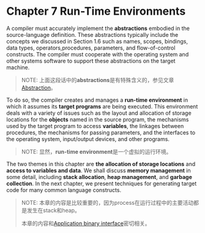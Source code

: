 # Chapter 7 Run-Time Environments

A compiler must accurately implement the **abstractions** embodied in the source-language definition. These abstractions typically include the concepts we discussed in Section 1.6 such as names, scopes, bindings, data types, operators,procedures, parameters, and flow-of-control constructs. The compiler must cooperate with the operating system and other systems software to support these abstractions on the target machine.

> NOTE: 上面这段话中的**abstractions**是有特殊含义的，参见文章[Abstraction](https://dengking.github.io/Post/Abstraction/Abstraction/)。

To do so, the compiler creates and manages a **run-time environment** in which it assumes its **target programs** are being executed. This environment deals with a variety of issues such as the layout and allocation of storage locations for the **objects** named in the source program, the mechanisms used by the target program to access **variables**, the linkages between procedures, the mechanisms for passing parameters, and the interfaces to the operating system, input/output devices, and other programs.

> NOTE: 显然，**run-time environment**是一个虚拟的运行环境。

The two themes in this chapter are **the allocation of storage locations** and **access to variables and data**. We shall discuss **memory management** in some detail, including **stack allocation**, **heap management**, and **garbage collection**. In the next chapter, we present techniques for generating target code for many common language constructs.

> NOTE: 本章的内容是比较重要的，因为process在运行过程中的主要活动都是发生在stack和heap。
>
> 本章的内容和[Application binary interface](https://en.wikipedia.org/wiki/Application_binary_interface)密切相关。

